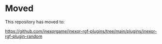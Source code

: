# Moved

This repository has moved to:

https://github.com/inexorgame/inexor-rgf-plugins/tree/main/plugins/inexor-rgf-plugin-random
